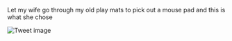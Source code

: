 Let my wife go through my old play mats to pick out a mouse pad and this is what she chose


![Tweet image](/assets/crosspoast/FiiaKCNakAEU2_L.jpg)

